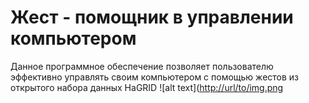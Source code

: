 # Жест - помощник в управлении компьютером
Данное программное обеспечение позволяет пользователю эффективно управлять своим компьютером с помощью жестов из открытого набора данных HaGRID
![alt text]([http://url/to/img.png](https://cdn-app.sberdevices.ru/asset/sites_2048/aHR0cHM6Ly9jZG4tYXBwLnNiZXJkZXZpY2VzLnJ1L21pc2MvMC4wLjAvYXNzZXRzL2NvbW1vbi9jNjhhNzZhN19nZXN0dXJlcy5qcGc=)
